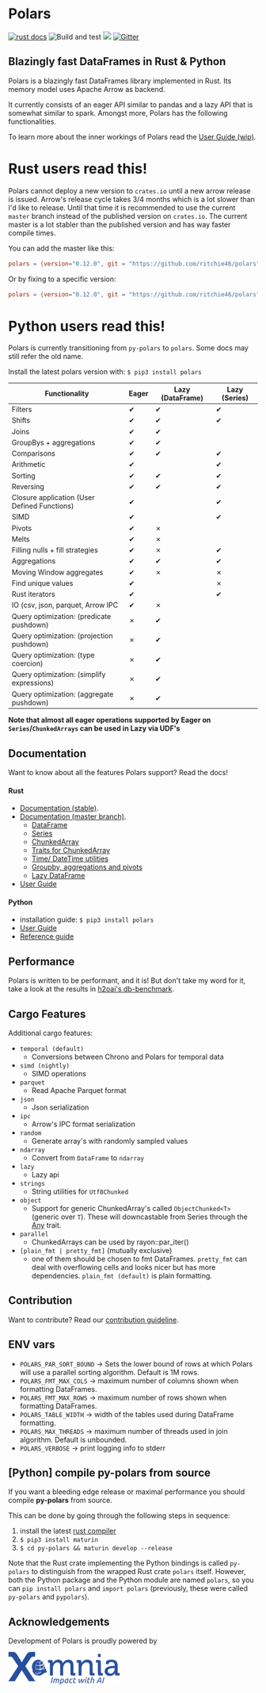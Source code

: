 # Polars
[![rust docs](https://docs.rs/polars/badge.svg)](https://docs.rs/polars/latest/polars/)
![Build and test](https://github.com/ritchie46/polars/workflows/Build%20and%20test/badge.svg)
[![](http://meritbadge.herokuapp.com/polars)](https://crates.io/crates/polars)
[![Gitter](https://badges.gitter.im/polars-rs/community.svg)](https://gitter.im/polars-rs/community?utm_source=badge&utm_medium=badge&utm_campaign=pr-badge)

## Blazingly fast DataFrames in Rust & Python

Polars is a blazingly fast DataFrames library implemented in Rust. Its memory model uses Apache Arrow as backend. 

It currently consists of an eager API similar to pandas and a lazy API that is somewhat similar to spark. 
Amongst more, Polars has the following functionalities.

To learn more about the inner workings of Polars read the [User Guide (wip)](https://ritchie46.github.io/polars-book/).

# Rust users read this!
Polars cannot deploy a new version to `crates.io` until a new arrow release is issued. Arrow's release cycle takes 3/4
months which is a lot slower than I'd like to release. Until that time it is recommended to use the current `master` 
branch instead of the published version on `crates.io`. The current master is a lot stabler than the published version
and has way faster compile times.

You can add the master like this:

```toml
polars = {version="0.12.0", git = "https://github.com/ritchie46/polars" }
```

Or by fixing to a specific version:

```toml
polars = {version="0.12.0", git = "https://github.com/ritchie46/polars", rev = "<optional git tag>" } 
```

# Python users read this!
Polars is currently transitioning from `py-polars` to `polars`. Some docs may still refer the old name. 

Install the latest polars version with: 
`$ pip3 install polars`


| Functionality                                     | Eager | Lazy (DataFrame) | Lazy (Series) |
|---------------------------------------------------|-------|------------------|---------------|
| Filters                                           | ✔     | ✔                | ✔             |
| Shifts                                            | ✔     | ✔                | ✔             |
| Joins                                             | ✔     | ✔                |               |
| GroupBys + aggregations                           | ✔     | ✔                |               |
| Comparisons                                       | ✔     | ✔                | ✔             |
| Arithmetic                                        | ✔     |                  | ✔             |
| Sorting                                           | ✔     | ✔                | ✔             |
| Reversing                                         | ✔     | ✔                | ✔             |
| Closure application (User Defined Functions)      | ✔     |                  | ✔             |
| SIMD                                              | ✔     |                  | ✔             |
| Pivots                                            | ✔     | ✗                |               |
| Melts                                             | ✔     | ✗                |               |
| Filling nulls + fill strategies                   | ✔     | ✗                | ✔             |
| Aggregations                                      | ✔     | ✔                | ✔             |
| Moving Window aggregates                          | ✔     | ✗                | ✗             |
| Find unique values                                | ✔     |                  | ✗             |
| Rust iterators                                    | ✔     |                  | ✔             |
| IO (csv, json, parquet, Arrow IPC                 | ✔     | ✗                |               |
| Query optimization: (predicate pushdown)          | ✗     | ✔                |               |
| Query optimization: (projection pushdown)         | ✗     | ✔                |               |
| Query optimization: (type coercion)               | ✗     | ✔                |               |
| Query optimization: (simplify expressions)        | ✗     | ✔                |               |
| Query optimization: (aggregate pushdown)          | ✗     | ✔                |               |

**Note that almost all eager operations supported by Eager on `Series`/`ChunkedArrays` can be used in Lazy via UDF's**


## Documentation
Want to know about all the features Polars support? Read the docs!

#### Rust
* [Documentation (stable)](https://docs.rs/polars/latest/polars/). 
* [Documentation (master branch)](https://ritchie46.github.io/polars). 
    * [DataFrame](https://ritchie46.github.io/polars/polars/frame/struct.DataFrame.html) 
    * [Series](https://ritchie46.github.io/polars/polars/series/struct.Series.html)
    * [ChunkedArray](https://ritchie46.github.io/polars/polars/chunked_array/struct.ChunkedArray.html)
    * [Traits for ChunkedArray](https://ritchie46.github.io/polars/polars/chunked_array/ops/index.html)
    * [Time/ DateTime utilities](https://ritchie46.github.io/polars/polars/doc/time/index.html)
    * [Groupby, aggregations and pivots](https://ritchie46.github.io/polars/polars/frame/group_by/struct.GroupBy.html)
    * [Lazy DataFrame](https://ritchie46.github.io/polars/polars_lazy/frame/struct.LazyFrame.html)
* [User Guide](https://ritchie46.github.io/polars-book/)
    
#### Python
* installation guide: `$ pip3 install polars`
* [User Guide](https://ritchie46.github.io/polars-book/)
* [Reference guide](https://ritchie46.github.io/polars/python/polars/index.html)

## Performance
Polars is written to be performant, and it is! But don't take my word for it, take a look at the results in 
[h2oai's db-benchmark](https://h2oai.github.io/db-benchmark/).

## Cargo Features

Additional cargo features:

* `temporal (default)`
    - Conversions between Chrono and Polars for temporal data
* `simd (nightly)`
    - SIMD operations
* `parquet`
    - Read Apache Parquet format
* `json`
    - Json serialization
* `ipc`
    - Arrow's IPC format serialization
* `random`
    - Generate array's with randomly sampled values
* `ndarray`
    - Convert from `DataFrame` to `ndarray`
* `lazy`
    - Lazy api
* `strings`
    - String utilities for `Utf8Chunked`
* `object`
    - Support for generic ChunkedArray's called `ObjectChunked<T>` (generic over `T`). 
      These will downcastable from Series through the [Any](https://doc.rust-lang.org/std/any/index.html) trait.
* `parallel`
    - ChunkedArrays can be used by rayon::par_iter()
* `[plain_fmt | pretty_fmt]` (mutually exclusive)
  - one of them should be chosen to fmt DataFrames. 
    `pretty_fmt` can deal with overflowing cells and looks nicer but has more dependencies.
    `plain_fmt (default)` is plain formatting.
  


## Contribution
Want to contribute? Read our [contribution guideline](https://github.com/ritchie46/polars/blob/master/CONTRIBUTING.md).


## ENV vars
* `POLARS_PAR_SORT_BOUND` -> Sets the lower bound of rows at which Polars will use a parallel sorting algorithm.
                             Default is 1M rows.
* `POLARS_FMT_MAX_COLS` -> maximum number of columns shown when formatting DataFrames.
* `POLARS_FMT_MAX_ROWS` -> maximum number of rows shown when formatting DataFrames.
* `POLARS_TABLE_WIDTH` -> width of the tables used during DataFrame formatting.
* `POLARS_MAX_THREADS` -> maximum number of threads used in join algorithm. Default is unbounded.
* `POLARS_VERBOSE` -> print logging info to stderr

## \[Python\] compile py-polars from source
If you want a bleeding edge release or maximal performance you should compile **py-polars** from source.

This can be done by going through the following steps in sequence:

1. install the latest [rust compiler](https://www.rust-lang.org/tools/install)
2. `$ pip3 install maturin`
4. `$ cd py-polars && maturin develop --release`

Note that the Rust crate implementing the Python bindings is called `py-polars` to distinguish from the wrapped 
Rust crate `polars` itself. However, both the Python package and the Python module are named `polars`, so you
can `pip install polars` and `import polars` (previously, these were called `py-polars` and `pypolars`).

## Acknowledgements
Development of Polars is proudly powered by

[![Xomnia](https://raw.githubusercontent.com/ritchie46/img/master/polars/xomnia_logo.png)](https://www.xomnia.com)